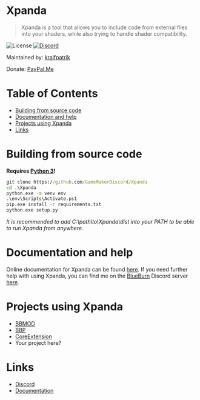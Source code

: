 # Xpanda
> Xpanda is a tool that allows you to include code from external files into your shaders, while also trying to handle shader compatibility.

![License](https://img.shields.io/github/license/GameMakerDiscord/Xpanda)
[![Discord](https://img.shields.io/discord/298884075585011713?label=Discord)](https://discord.gg/ep2BGPm)

Maintained by: [kraifpatrik](https://github.com/kraifpatrik)

Donate: [PayPal.Me](https://www.paypal.me/kraifpatrik/1usd)

# Table of Contents
* [Building from source code](#building-from-source-code)
* [Documentation and help](#documentation-and-help)
* [Projects using Xpanda](#projects-using-xpanda)
* [Links](#links)

# Building from source code
**Requires [Python 3](https://www.python.org/)!**

```cmd
git clone https://github.com/GameMakerDiscord/Xpanda
cd .\Xpanda
python.exe -m venv env
.\env\Scripts\Activate.ps1
pip.exe install -r requirements.txt
python.exe setup.py
```

*It is recommended to add C:\path\to\Xpanda\dist into your PATH to be able to run Xpanda from anywhere.*

# Documentation and help
Online documentation for Xpanda can be found [here](https://kraifpatrik.com/docs/xpanda). If you need further help with using Xpanda, you can find me on the [BlueBurn](https://blueburn.cz/) Discord server [here](https://discord.gg/ep2BGPm).

# Projects using Xpanda
* [BBMOD](https://blueburn.cz/bbmod)
* [BBP](https://blueburn.cz/index.php?menu=bbp)
* [CoreExtension](https://github.com/blueburncz/CoreExtension)
* Your project here?

# Links
* [Discord](https://discord.gg/ep2BGPm)
* [Documentation](https://kraifpatrik.com/docs/xpanda)
